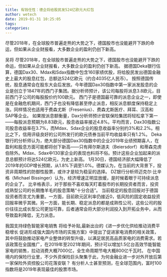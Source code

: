 ```yaml
---
title: 有钱任性：德企将给股民发524亿欧元大红包
author: wetech
date: 2019-01-31 10:25:05
tags: 
categories: 
---
```

尽管2018年，在全球股市普遍走熊的大势之下，德国股市也没能避开下跌的命运，但如果从企业财报看，大多数企业的盈利仍创下新高。
<!-- more -->
吴将
尽管2018年，在全球股市普遍走熊的大势之下，德国股市也没能避开下跌的命运，但如果从企业财报看，大多数企业的盈利仍创下新高。
据德国Deka银行估算，德国Dax30、Mdax和Sdax指数中包含160家绩优股，将给股民发出德国金融史上最大的股息红包，总额达524亿欧元（约合4035亿人民币）。
按照德国传统，股息通常会在股东大会后发放。今年德国Dax30指数中第一家派发股息的企业是创立于1847年的西门子集团。据分析师预计，该公司每股将派息3.8欧元，目前西门子公司的每股股价约100欧元。
西门子是德国最可靠的派息企业之一，即使是在金融危机期间，西门子也没有降低甚至停止派息，相反派息额度保持稳定上涨。同样情况也适用于费森尤斯（Fresenius）、费森尤斯医疗、拜耳、汉高和SAP等企业。
如果按派息额衡量，Dax分析师预计安联保险集团将轻松拿下第一——每股派息预期为8.83欧元，股息收益率接近4.8%。平均而言，Dax30指数公司股息收益率在3.7%，而Mdax、Sdax企业的股息收益率分别约3%和2.2%。相比之下，信用评级良好的公司所发行的欧元债券当前平均收益率只有1.2%。
Deka银行的分析师认为，绝大部分德国Dax30指数中的企业2019年业绩预期喜人，在盈利和股息方面可能都将创下新高——只有拜尔斯道夫（Beiersdorf）和蒂森克虏伯除外。Mdax、Sdax中130家企业的表现也料将不俗。预计这些企业加起来的派息总额预计将达524亿欧元，为史上新高。
1月30日，德国经济部大幅降低了2019年的GDP增长预期，从1.8%下调至1.0%。德媒认为，在当前的大背景下，投资非周期性的防御性股票，或许才是较为稳妥的选择。
DZ银行分析师迈克尔·比辛格（Michael Bissinger）认为，经济增速正明显放缓，是时候着眼于可持续派息的企业了。
比辛格表示，对于那些不喜欢每天盯着股市的长期投资者而言，投资成熟型公司的长期撸羊毛的股息策略“十分合适”。
当前稳定的股息回报对于德国投资者而言尤为重要。一方面，目前欧元区利率仍接近0，低风险的固定收益投资回报率微乎其微。另一方面，能长期、稳定派息的都是成熟性公司，这些公司的股价往往比成长型公司更加可靠，后者通常会将大部分利润投入到开拓业务中，从而导致盈利降低，无力派息。
 
 
我国支持绿色智能家电销售 将给予补贴,最新出台的《进一步优化供给推动消费平稳增长 促进形成强大国内市场的实施方案》中提出了促进家电消费的相关政策，其中将鼓励推动家电产业整体的转型升级，以满足居民高品质家电的消费需求。若该政策在全国推广，在2019年至2021年期间，预计可以增加1.5亿台高效节能智能家电的销售，拉动消费大概7000亿，全生命周期节电大概800亿千瓦时。
在中国境内的保险行业里，不少外资保险巨头聚集于此，为何金融业进一步对外开放后第一家保险外资控股公司花落安联？
有分析人士甚至预测，在全球范围内，富时100指数将是2019年表现最佳的股票市场。
